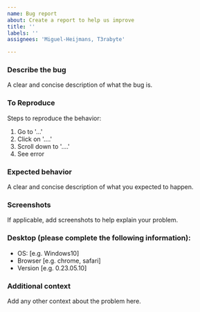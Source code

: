 ```yaml
---
name: Bug report
about: Create a report to help us improve
title: ''
labels: ''
assignees: 'Miguel-Heijmans, T3rabyte'

---
```


### **Describe the bug**
A clear and concise description of what the bug is.

### **To Reproduce**
Steps to reproduce the behavior:
1. Go to '...'
2. Click on '....'
3. Scroll down to '....'
4. See error

### **Expected behavior**
A clear and concise description of what you expected to happen.

### **Screenshots**
If applicable, add screenshots to help explain your problem.

### **Desktop (please complete the following information):**
 - OS: [e.g. Windows10]
 - Browser [e.g. chrome, safari]
 - Version [e.g. 0.23.05.10]

### **Additional context**
Add any other context about the problem here.
